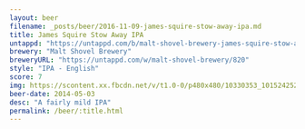 ```yaml
---
layout: beer
filename: _posts/beer/2016-11-09-james-squire-stow-away-ipa.md
title: James Squire Stow Away IPA
untappd: "https://untappd.com/b/malt-shovel-brewery-james-squire-stow-away-ipa/1904"
brewery: "Malt Shovel Brewery"
breweryURL: "https://untappd.com/w/malt-shovel-brewery/820"
style: "IPA - English"
score: 7
img: https://scontent.xx.fbcdn.net/v/t1.0-0/p480x480/10330353_10152425241028745_6945284873150801200_n.jpg?oh=a1d3bec8f06f73066acbbe5116ca10af&oe=5915CAF4
beer-date: 2014-05-03
desc: "A fairly mild IPA"
permalink: /beer/:title.html
---
```

